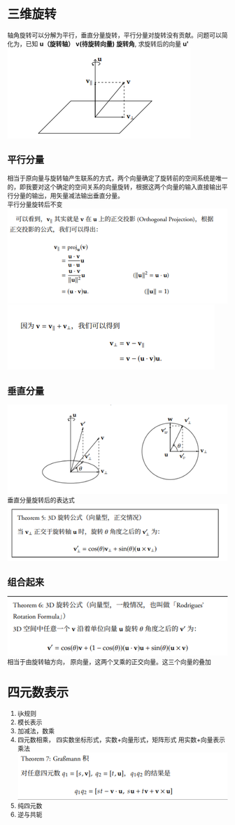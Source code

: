 # 三维旋转
轴角旋转可以分解为平行，垂直分量旋转，平行分量对旋转没有贡献。问题可以简化为，已知 **u（旋转轴）** **v(待旋转向量)** **旋转角**, 求旋转后的向量 **u'**
![](images/2024-01-31-17-51-43.png)
## 平行分量
相当于原向量与旋转轴产生联系的方式，两个向量确定了旋转前的空间系统是唯一的，即我要对这个确定的空间关系的向量旋转，根据这两个向量的输入直接输出平行分量的输出，用矢量减法输出垂直分量。  
平行分量旋转后不变  
![](images/2024-01-31-17-53-42.png)
![](images/2024-01-31-17-58-21.png)
## 垂直分量
![](images/2024-01-31-18-00-50.png)
垂直分量旋转后的表达式
![](images/2024-01-31-18-03-14.png)
## 组合起来
![](images/2024-01-31-18-15-01.png)
相当于由旋转轴方向， 原向量，这两个叉乘的正交向量。这三个向量的叠加

# 四元数表示
1. ijk规则
2. 模长表示
3. 加减法，数乘
4. 四元数相乘， 四实数坐标形式，实数+向量形式，矩阵形式
用实数+向量表示乘法  
![](images/2024-01-31-18-32-51.png)
5. 纯四元数
6. 逆与共轭